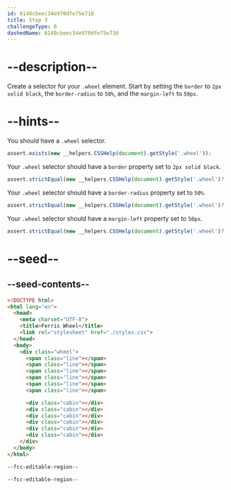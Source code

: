 ```yaml
---
id: 6140cbeec34e970dfe75e710
title: Step 3
challengeType: 0
dashedName: 6140cbeec34e970dfe75e710
---
```


# --description--

Create a selector for your `.wheel` element. Start by setting the `border` to `2px solid black`, the `border-radius` to `50%`, and the `margin-left` to `50px`.

# --hints--

You should have a `.wheel` selector.

```js
assert.exists(new __helpers.CSSHelp(document).getStyle('.wheel'));
```

Your `.wheel` selector should have a `border` property set to `2px solid black`.

```js
assert.strictEqual(new __helpers.CSSHelp(document).getStyle('.wheel')?.border, '2px solid black');
```

Your `.wheel` selector should have a `border-radius` property set to `50%`.

```js
assert.strictEqual(new __helpers.CSSHelp(document).getStyle('.wheel')?.borderRadius, '50%');
```

Your `.wheel` selector should have a `margin-left` property set to `50px`.

```js
assert.strictEqual(new __helpers.CSSHelp(document).getStyle('.wheel')?.marginLeft, '50px');
```

# --seed--

## --seed-contents--

```html
<!DOCTYPE html>
<html lang="en">
  <head>
    <meta charset="UTF-8">
    <title>Ferris Wheel</title>
    <link rel="stylesheet" href="./styles.css">
  </head>
  <body>
    <div class="wheel">
      <span class="line"></span>
      <span class="line"></span>
      <span class="line"></span>
      <span class="line"></span>
      <span class="line"></span>
      <span class="line"></span>

      <div class="cabin"></div>
      <div class="cabin"></div>
      <div class="cabin"></div>
      <div class="cabin"></div>
      <div class="cabin"></div>
      <div class="cabin"></div>
    </div>
  </body>
</html>
```

```css
--fcc-editable-region--

--fcc-editable-region--
```

